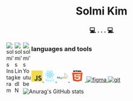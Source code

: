 <h1 align="center"> Solmi Kim </h1>


<h3 align="center"> 💻 . . .  💻</h3>



<a href="https://www.instagram.com/thisissolmi/" target="_blank">
  <img align="left" alt="solmi's Instagram" width="22px" src="https://raw.githubusercontent.com/hussainweb/hussainweb/main/icons/instagram.png" />
</a>
<a href="https://www.linkedin.com/feed/" target="_blank">
  <img align="left" alt="solmi's LinkedIN" width="22px" src="https://raw.githubusercontent.com/peterthehan/peterthehan/master/assets/linkedin.svg" />
</a>
<a href="https://www.youtube.com/channel/UC17rDYn5VhMNpK2guYTyepQ" target="_blank">
  <img align="left" alt="solmi's Youtube" width="22px" src="https://raw.githubusercontent.com/rahuldkjain/github-profile-readme-generator/master/src/images/icons/Social/youtube.svg" />
</a>



<h3 align="left">languages and tools</h3>
<br />



<p align="left">
  <a href="https://developer.mozilla.org/en-US/docs/Web/JavaScript" target="_blank" rel="noreferrer">
    <img src="https://raw.githubusercontent.com/devicons/devicon/master/icons/javascript/javascript-original.svg" alt="javascript" height="30"/>
  </a>

  <a href="https://reactjs.org/" target="_blank" rel="noreferrer">
    <img src="https://raw.githubusercontent.com/devicons/devicon/master/icons/react/react-original-wordmark.svg" alt="react" height="30"/>
  </a>
  
  
  <a href="https://www.mysql.com/" target="_blank" rel="noreferrer">
    <img src="https://raw.githubusercontent.com/devicons/devicon/master/icons/mysql/mysql-original-wordmark.svg" alt="mysql" height="30"/>
   </a>
  
  <a href="https://www.w3.org/html/" target="_blank" rel="noreferrer">
    <img src="https://raw.githubusercontent.com/devicons/devicon/master/icons/html5/html5-original-wordmark.svg" alt="html5" width="40" height="30"/>
  </a>

   <a href="https://www.figma.com/" target="_blank" rel="noreferrer">
    <img src="https://www.vectorlogo.zone/logos/figma/figma-icon.svg" alt="figma" height="30"/>
  </a>
  <a href="https://git-scm.com/" target="_blank" rel="noreferrer">
    <img src="https://www.vectorlogo.zone/logos/git-scm/git-scm-icon.svg" alt="git" height="30"/>
  </a>
</p>

![Anurag's GitHub stats](https://github-readme-stats.vercel.app/api?username=thisissolmi&show_icons=true&theme=radical)

